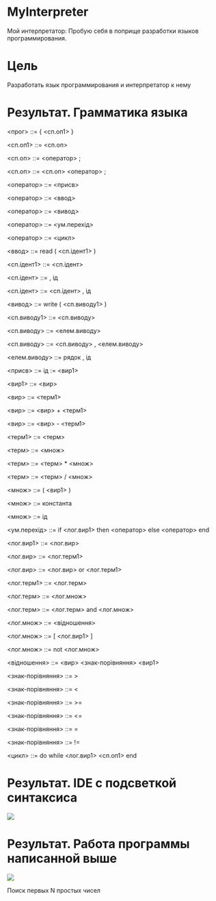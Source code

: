 # MyInterpreter
Мой интерпретатор: Пробую себя в поприще разработки языков программирования. 

# Цель

Разработать язык программирования и интерпретатор к нему

# Результат. Грамматика языка

<прог> ::= { <сп.оп1> }

<сп.оп1> ::= <сп.оп>

<сп.оп> ::= <оператор> ;

<сп.оп> ::= <сп.оп> <оператор> ;

<оператор> ::= <присв>

<оператор> ::= <ввод>

<оператор> ::= <вивод>

<оператор> ::= <ум.перехід>

<оператор> ::= <цикл>

<ввод> ::= read ( <сп.ідент1> )

<сп.ідент1> ::= <сп.ідент>

<сп.ідент> ::= , ід

<сп.ідент> ::= <сп.ідент> , ід

<вивод> ::= write ( <сп.виводу1> )

<сп.виводу1> ::= <сп.виводу>

<сп.виводу> ::= <елем.виводу>

<сп.виводу> ::= <сп.виводу> , <елем.виводу>

<елем.виводу> ::= рядок , ід

<присв> ::= ід := <вир1>

<вир1> ::= <вир>

<вир> ::= <терм1>

<вир> ::= <вир> + <терм1>

<вир> ::= <вир> - <терм1>

<терм1> ::= <терм>

<терм> ::= <множ>

<терм> ::= <терм> * <множ>

<терм> ::= <терм> / <множ>

<множ> ::= ( <вир1> )

<множ> ::= константа

<множ> ::= ід

<ум.перехід> ::= if <лог.вир1> then <оператор> else <оператор> end

<лог.вир1> ::= <лог.вир>

<лог.вир> ::= <лог.терм1>

<лог.вир> ::= <лог.вир> or <лог.терм1>

<лог.терм1> ::= <лог.терм>

<лог.терм> ::= <лог.множ>

<лог.терм> ::= <лог.терм> and <лог.множ>

<лог.множ> ::= <відношення>

<лог.множ> ::= [ <лог.вир1> ]

<лог.множ> ::= not <лог.множ>

<відношення> ::= <вир> <знак-порівняння> <вир1>

<знак-порівняння> ::= >

<знак-порівняння> ::= <

<знак-порівняння> ::= >=

<знак-порівняння> ::= <=

<знак-порівняння> ::= =

<знак-порівняння> ::= !=

<цикл> ::= do while <лог.вир1> <сп.оп1> end

# Результат. IDE с подсветкой синтаксиса

<img src="http://i.piccy.info/i9/7b3eb5f460de52c1a83920cc94313cd4/1530819183/26923/1255865/_Ynterpretator.png"></img>

# Результат. Работа программы написанной выше

<img src="http://i.piccy.info/i9/16034c0e4c546963994bbe2d03e3ec51/1530819146/17134/1255865/_Ynterpretator2.png"></img>

Поиск первых N простых чисел






